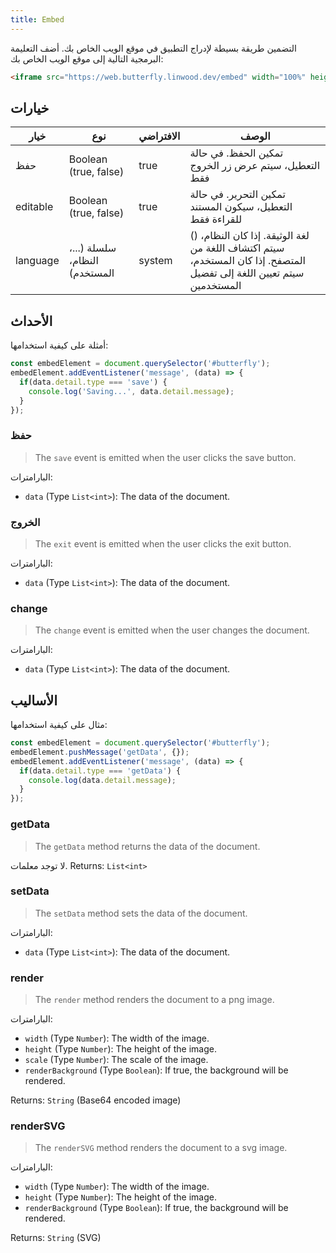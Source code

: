 ```yaml
---
title: Embed
---
```


التضمين طريقة بسيطة لإدراج التطبيق في موقع الويب الخاص بك.
أضف التعليمة البرمجية التالية إلى موقع الويب الخاص بك:

```html
<iframe src="https://web.butterfly.linwood.dev/embed" width="100%" height="500px" allowtransparency="true"></iframe>
```

## خيارات

| خيار     | نوع                                                                                              | الافتراضي | الوصف                                                                                                                                                                    |
| -------- | ------------------------------------------------------------------------------------------------ | --------- | ------------------------------------------------------------------------------------------------------------------------------------------------------------------------ |
| حفظ      | Boolean (true, false)                                                         | true      | تمكين الحفظ. في حالة التعطيل، سيتم عرض زر الخروج فقط                                                                                                     |
| editable | Boolean (true, false)                                                         | true      | تمكين التحرير. في حالة التعطيل، سيكون المستند للقراءة فقط                                                                                                |
| language | سلسلة (...، النظام، المستخدم) | system    | () لغة الوثيقة. إذا كان النظام، سيتم اكتشاف اللغة من المتصفح. إذا كان المستخدم، سيتم تعيين اللغة إلى تفضيل المستخدمين |

## الأحداث

أمثلة على كيفية استخدامها:

```javascript
const embedElement = document.querySelector('#butterfly');
embedElement.addEventListener('message', (data) => {
  if(data.detail.type === 'save') {
    console.log('Saving...', data.detail.message);
  }
});
```

### حفظ

> The `save` event is emitted when the user clicks the save button.

البارامترات:

- `data` (Type `List<int>`): The data of the document.

### الخروج

> The `exit` event is emitted when the user clicks the exit button.

البارامترات:

- `data` (Type `List<int>`): The data of the document.

### change

> The `change` event is emitted when the user changes the document.

البارامترات:

- `data` (Type `List<int>`): The data of the document.

## الأساليب

مثال على كيفية استخدامها:

```javascript
const embedElement = document.querySelector('#butterfly');
embedElement.pushMessage('getData', {});
embedElement.addEventListener('message', (data) => {
  if(data.detail.type === 'getData') {
    console.log(data.detail.message);
  }
});
```

### getData

> The `getData` method returns the data of the document.

لا توجد معلمات.
Returns: `List<int>`

### setData

> The `setData` method sets the data of the document.

البارامترات:

- `data` (Type `List<int>`): The data of the document.

### render

> The `render` method renders the document to a png image.

البارامترات:

- `width` (Type `Number`): The width of the image.
- `height` (Type `Number`): The height of the image.
- `scale` (Type `Number`): The scale of the image.
- `renderBackground` (Type `Boolean`): If true, the background will be rendered.

Returns: `String` (Base64 encoded image)

### renderSVG

> The `renderSVG` method renders the document to a svg image.

البارامترات:

- `width` (Type `Number`): The width of the image.
- `height` (Type `Number`): The height of the image.
- `renderBackground` (Type `Boolean`): If true, the background will be rendered.

Returns: `String` (SVG)
